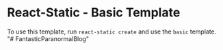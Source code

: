 # React-Static - Basic Template

To use this template, run `react-static create` and use the `basic` template.
"# FantasticParanormalBlog" 

